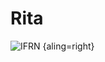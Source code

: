 # Rita

![IFRN](https://yt3.googleusercontent.com/OXldrs9pT5fuOJOu92IZiDtsL-HxrNEiZYqnLBCdkJW8M4IA_ywanzItf4YLIRjvZjF2vfQpOio=s900-c-k-c0x00ffffff-no-rj) {aling=right}
